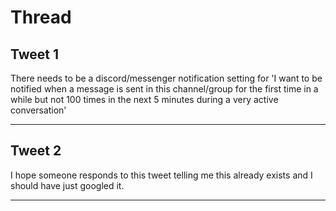 # Thread

## Tweet 1

There needs to be a discord/messenger notification setting for 'I want to be notified when a message is sent in this channel/group for the first time in a while but not 100 times in the next 5 minutes during a very active conversation'

---

## Tweet 2

I hope someone responds to this tweet telling me this already exists and I should have just googled it.

---

